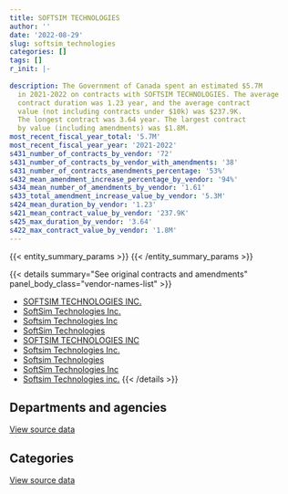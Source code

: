 ```yaml
---
title: SOFTSIM TECHNOLOGIES
author: ''
date: '2022-08-29'
slug: softsim_technologies
categories: []
tags: []
r_init: |-
  
description: The Government of Canada spent an estimated $5.7M
  in 2021-2022 on contracts with SOFTSIM TECHNOLOGIES. The average
  contract duration was 1.23 year, and the average contract
  value (not including contracts under $10k) was $237.9K.
  The longest contract was 3.64 year. The largest contract
  by value (including amendments) was $1.8M.
most_recent_fiscal_year_total: '5.7M'
most_recent_fiscal_year_year: '2021-2022'
s431_number_of_contracts_by_vendor: '72'
s431_number_of_contracts_by_vendor_with_amendments: '38'
s431_number_of_contracts_amendments_percentage: '53%'
s432_mean_amendment_increase_percentage_by_vendor: '94%'
s434_mean_number_of_amendments_by_vendor: '1.61'
s433_total_amendment_increase_value_by_vendor: '5.3M'
s424_mean_duration_by_vendor: '1.23'
s421_mean_contract_value_by_vendor: '237.9K'
s425_max_duration_by_vendor: '3.64'
s422_max_contract_value_by_vendor: '1.8M'
---
```


<script src="/rmarkdown-libs/htmlwidgets/htmlwidgets.js"></script>
<link href="/rmarkdown-libs/datatables-css/datatables-crosstalk.css" rel="stylesheet" />
<script src="/rmarkdown-libs/datatables-binding/datatables.js"></script>
<script src="/rmarkdown-libs/jquery/jquery-3.6.0.min.js"></script>
<link href="/rmarkdown-libs/dt-core-bootstrap/css/dataTables.bootstrap.min.css" rel="stylesheet" />
<link href="/rmarkdown-libs/dt-core-bootstrap/css/dataTables.bootstrap.extra.css" rel="stylesheet" />
<script src="/rmarkdown-libs/dt-core-bootstrap/js/jquery.dataTables.min.js"></script>
<script src="/rmarkdown-libs/dt-core-bootstrap/js/dataTables.bootstrap.min.js"></script>
<link href="/rmarkdown-libs/crosstalk/css/crosstalk.min.css" rel="stylesheet" />
<script src="/rmarkdown-libs/crosstalk/js/crosstalk.min.js"></script>
<script src="/rmarkdown-libs/htmlwidgets/htmlwidgets.js"></script>
<link href="/rmarkdown-libs/datatables-css/datatables-crosstalk.css" rel="stylesheet" />
<script src="/rmarkdown-libs/datatables-binding/datatables.js"></script>
<script src="/rmarkdown-libs/jquery/jquery-3.6.0.min.js"></script>
<link href="/rmarkdown-libs/dt-core-bootstrap/css/dataTables.bootstrap.min.css" rel="stylesheet" />
<link href="/rmarkdown-libs/dt-core-bootstrap/css/dataTables.bootstrap.extra.css" rel="stylesheet" />
<script src="/rmarkdown-libs/dt-core-bootstrap/js/jquery.dataTables.min.js"></script>
<script src="/rmarkdown-libs/dt-core-bootstrap/js/dataTables.bootstrap.min.js"></script>
<link href="/rmarkdown-libs/crosstalk/css/crosstalk.min.css" rel="stylesheet" />
<script src="/rmarkdown-libs/crosstalk/js/crosstalk.min.js"></script>

{{< entity_summary_params >}}
{{< /entity_summary_params >}}

{{< details summary="See original contracts and amendments" panel_body_class="vendor-names-list" >}}
- [SOFTSIM TECHNOLOGIES INC.](https://search.open.canada.ca/en/ct/?sort=contract_value_f%20desc&page=1&search_text=%22SOFTSIM%20TECHNOLOGIES%20INC.%22)
- [SoftSim Technologies Inc.](https://search.open.canada.ca/en/ct/?sort=contract_value_f%20desc&page=1&search_text=%22SoftSim%20Technologies%20Inc.%22)
- [Softsim Technologies Inc](https://search.open.canada.ca/en/ct/?sort=contract_value_f%20desc&page=1&search_text=%22Softsim%20Technologies%20Inc%22)
- [SoftSim Technologies](https://search.open.canada.ca/en/ct/?sort=contract_value_f%20desc&page=1&search_text=%22SoftSim%20Technologies%22)
- [SOFTSIM TECHNOLOGIES INC](https://search.open.canada.ca/en/ct/?sort=contract_value_f%20desc&page=1&search_text=%22SOFTSIM%20TECHNOLOGIES%20INC%22)
- [Softsim Technologies Inc.](https://search.open.canada.ca/en/ct/?sort=contract_value_f%20desc&page=1&search_text=%22Softsim%20Technologies%20Inc.%22)
- [Softsim Technologies](https://search.open.canada.ca/en/ct/?sort=contract_value_f%20desc&page=1&search_text=%22Softsim%20Technologies%22)
- [SoftSim Technologies Inc](https://search.open.canada.ca/en/ct/?sort=contract_value_f%20desc&page=1&search_text=%22SoftSim%20Technologies%20Inc%22)
- [Softsim Technologies inc.](https://search.open.canada.ca/en/ct/?sort=contract_value_f%20desc&page=1&search_text=%22Softsim%20Technologies%20inc.%22)
{{< /details >}}

## Departments and agencies

<div id="htmlwidget-1" style="width:100%;height:auto;" class="datatables html-widget"></div>
<script type="application/json" data-for="htmlwidget-1">{"x":{"style":"bootstrap","filter":"none","vertical":false,"data":[["<a href=\"/departments/cas-satj/\">Courts Administration Service<\/a>","<a href=\"/departments/cbsa-asfc/\">Canada Border Services Agency<\/a>","<a href=\"/departments/ced-dec/\">Canada Economic Development for Quebec Regions<\/a>","<a href=\"/departments/cfia-acia/\">Canadian Food Inspection Agency<\/a>","<a href=\"/departments/chrc-ccdp/\">Canadian Human Rights Commission<\/a>","<a href=\"/departments/cic/\">Immigration, Refugees and Citizenship Canada<\/a>","<a href=\"/departments/cnsc-ccsn/\">Canadian Nuclear Safety Commission<\/a>","<a href=\"/departments/csa-asc/\">Canadian Space Agency<\/a>","<a href=\"/departments/csps-efpc/\">Canada School of Public Service<\/a>","<a href=\"/departments/dfatd-maecd/\">Global Affairs Canada<\/a>","<a href=\"/departments/dfo-mpo/\">Fisheries and Oceans Canada<\/a>","<a href=\"/departments/dnd-mdn/\">National Defence<\/a>","<a href=\"/departments/ec/\">Environment and Climate Change Canada<\/a>","<a href=\"/departments/esdc-edsc/\">Employment and Social Development Canada<\/a>","<a href=\"/departments/fja-cmf/\">Office of the Commissioner for Federal Judicial Affairs Canada<\/a>","<a href=\"/departments/hc-sc/\">Health Canada<\/a>","<a href=\"/departments/jus/\">Department of Justice Canada<\/a>","<a href=\"/departments/lac-bac/\">Library and Archives Canada<\/a>","<a href=\"/departments/nfb-onf/\">National Film Board<\/a>","<a href=\"/departments/nrcan-rncan/\">Natural Resources Canada<\/a>","<a href=\"/departments/nserc-crsng/\">Natural Sciences and Engineering Research Council of Canada<\/a>","<a href=\"/departments/pco-bcp/\">Privy Council Office<\/a>","<a href=\"/departments/phac-aspc/\">Public Health Agency of Canada<\/a>","<a href=\"/departments/psc-cfp/\">Public Service Commission of Canada<\/a>","<a href=\"/departments/vac-acc/\">Veterans Affairs Canada<\/a>"],[null,null,null,null,null,null,null,558409.97,null,null,178313.85,342789.08,50550.66,null,null,68609.02,null,null,47921.31,null,null,null,null,null,null],[23674.66,null,11486,null,53896.67,null,null,379224.56,null,347369.19,43589.7,1194013.7,null,10506.08,82487.04,null,63621.03,null,null,16916.1,171548.61,null,31188,null,null],[null,235436.48,null,null,null,null,39167.7,628441.18,26551.28,594851.31,10984.48,1459844.56,null,4410,25721.76,null,142464.26,null,null,null,264254.5,57956.79,null,null,null],[62240.4,1038748.69,null,247982.54,null,78848.58,130056.87,628441.18,122673.64,218713.9,null,1199068.07,null,345274.96,null,null,142464.26,67701.02,null,27289.5,434070.9,306583.01,null,576412.2,56034.04]],"container":"<table class=\"table table-striped table-hover row-border order-column display\">\n  <thead>\n    <tr>\n      <th>Department<\/th>\n      <th>2018-2019<\/th>\n      <th>2019-2020<\/th>\n      <th>2020-2021<\/th>\n      <th>2021-2022<\/th>\n    <\/tr>\n  <\/thead>\n<\/table>","options":{"order":[[4,"desc"]],"pageLength":10,"autoWidth":true,"columnDefs":[{"targets":1,"render":"function(data, type, row, meta) {\n    return type !== 'display' ? data : DTWidget.formatCurrency(data, \"$\", 2, 3, \",\", \".\", true, null);\n  }"},{"targets":2,"render":"function(data, type, row, meta) {\n    return type !== 'display' ? data : DTWidget.formatCurrency(data, \"$\", 2, 3, \",\", \".\", true, null);\n  }"},{"targets":3,"render":"function(data, type, row, meta) {\n    return type !== 'display' ? data : DTWidget.formatCurrency(data, \"$\", 2, 3, \",\", \".\", true, null);\n  }"},{"targets":4,"render":"function(data, type, row, meta) {\n    return type !== 'display' ? data : DTWidget.formatCurrency(data, \"$\", 2, 3, \",\", \".\", true, null);\n  }"},{"width":"16%","targets":[1,2,3,4]},{"className":"dt-right","targets":[1,2,3,4]}],"orderClasses":false}},"evals":["options.columnDefs.0.render","options.columnDefs.1.render","options.columnDefs.2.render","options.columnDefs.3.render"],"jsHooks":[]}</script>
<p class="text-right">
<a href="https://github.com/GoC-Spending/contracts-data/tree/main/data/out/vendors/softsim_technologies/summary_by_fiscal_year_by_department.csv" class="source-data-link btn btn-link">View source data</a>
</p>

## Categories

<div id="htmlwidget-2" style="width:100%;height:auto;" class="datatables html-widget"></div>
<script type="application/json" data-for="htmlwidget-2">{"x":{"style":"bootstrap","filter":"none","vertical":false,"data":[["<a href=\"/categories/other/\">(Other)<\/a>","<a href=\"/categories/facilities_and_construction/\">Facilities and construction<\/a>","<a href=\"/categories/defence/\">Defence<\/a>","<a href=\"/categories/professional_services/\">Professional services<\/a>","<a href=\"/categories/information_technology/\">Information technology<\/a>","<a href=\"/categories/human_capital/\">Human capital<\/a>"],[null,456758.23,null,719498.18,47921.31,22416.16],[null,454098.13,129717.58,1319917.59,525788.02,null],[150762.08,705350.06,129363.17,1410614.34,1093994.67,null],[555840,646485.49,null,1995562.01,2351647.93,133068.32]],"container":"<table class=\"table table-striped table-hover row-border order-column display\">\n  <thead>\n    <tr>\n      <th>Category<\/th>\n      <th>2018-2019<\/th>\n      <th>2019-2020<\/th>\n      <th>2020-2021<\/th>\n      <th>2021-2022<\/th>\n    <\/tr>\n  <\/thead>\n<\/table>","options":{"order":[[4,"desc"]],"dom":"t","pageLength":30,"autoWidth":true,"columnDefs":[{"targets":1,"render":"function(data, type, row, meta) {\n    return type !== 'display' ? data : DTWidget.formatCurrency(data, \"$\", 2, 3, \",\", \".\", true, null);\n  }"},{"targets":2,"render":"function(data, type, row, meta) {\n    return type !== 'display' ? data : DTWidget.formatCurrency(data, \"$\", 2, 3, \",\", \".\", true, null);\n  }"},{"targets":3,"render":"function(data, type, row, meta) {\n    return type !== 'display' ? data : DTWidget.formatCurrency(data, \"$\", 2, 3, \",\", \".\", true, null);\n  }"},{"targets":4,"render":"function(data, type, row, meta) {\n    return type !== 'display' ? data : DTWidget.formatCurrency(data, \"$\", 2, 3, \",\", \".\", true, null);\n  }"},{"width":"16%","targets":[1,2,3,4]},{"className":"dt-right","targets":[1,2,3,4]}],"orderClasses":false,"lengthMenu":[10,25,30,50,100]}},"evals":["options.columnDefs.0.render","options.columnDefs.1.render","options.columnDefs.2.render","options.columnDefs.3.render"],"jsHooks":[]}</script>
<p class="text-right">
<a href="https://github.com/GoC-Spending/contracts-data/tree/main/data/out/vendors/softsim_technologies/summary_by_fiscal_year_by_category.csv" class="source-data-link btn btn-link">View source data</a>
</p>
